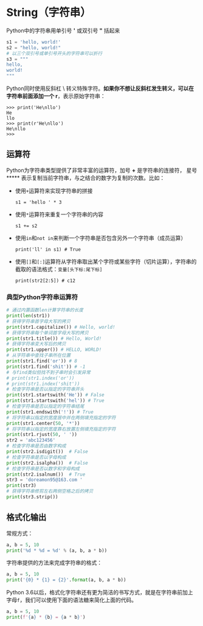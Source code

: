 # String（字符串）

Python中的字符串用单引号 **'** 或双引号 **"** 括起来

```python
s1 = 'hello, world!'
s2 = "hello, world!"
# 以三个双引号或单引号开头的字符串可以折行
s3 = """
hello, 
world!
"""
```

Python同时使用反斜杠 \ 转义特殊字符。**如果你不想让反斜杠发生转义，可以在字符串前面添加一个 r**，表示原始字符串：

```
>>> print('He\nllo')
He
llo
>>> print(r'He\nllo')
He\nllo
>>>
```

## 运算符

Python为字符串类型提供了非常丰富的运算符，加号 **+** 是字符串的连接符， 星号 ***** 表示复制当前字符串，与之结合的数字为复制的次数。比如：

- 使用`+`运算符来实现字符串的拼接

  ```
  s1 = 'hello ' * 3
  ```

- 使用`*`运算符来重复一个字符串的内容

  ```
  s1 += s2
  ```

- 使用`in`和`not in`来判断一个字符串是否包含另外一个字符串（成员运算）

  ```
  print('ll' in s1) # True
  ```

- 使用`[]`和`[:]`运算符从字符串取出某个字符或某些字符（切片运算），字符串的截取的语法格式：`变量[头下标:尾下标]`

  ```
  print(str2[2:5]) # c12
  ```

### 典型Python字符串运算符

```python
# 通过内置函数len计算字符串的长度
print(len(str1))
# 获得字符串首字母大写的拷贝
print(str1.capitalize()) # Hello, world!
# 获得字符串每个单词首字母大写的拷贝
print(str1.title()) # Hello, World!
# 获得字符串变大写后的拷贝
print(str1.upper()) # HELLO, WORLD!
# 从字符串中查找子串所在位置
print(str1.find('or')) # 8
print(str1.find('shit')) # -1
# 与find类似但找不到子串时会引发异常
# print(str1.index('or'))
# print(str1.index('shit'))
# 检查字符串是否以指定的字符串开头
print(str1.startswith('He')) # False
print(str1.startswith('hel')) # True
# 检查字符串是否以指定的字符串结尾
print(str1.endswith('!')) # True
# 将字符串以指定的宽度居中并在两侧填充指定的字符
print(str1.center(50, '*'))
# 将字符串以指定的宽度靠右放置左侧填充指定的字符
print(str1.rjust(50, ' '))
str2 = 'abc123456'
# 检查字符串是否由数字构成
print(str2.isdigit())  # False
# 检查字符串是否以字母构成
print(str2.isalpha())  # False
# 检查字符串是否以数字和字母构成
print(str2.isalnum())  # True
str3 = 'doreamon95@163.com '
print(str3)
# 获得字符串修剪左右两侧空格之后的拷贝
print(str3.strip())
```

## 格式化输出

常规方式：

```python
a, b = 5, 10
print('%d * %d = %d' % (a, b, a * b))
```

字符串提供的方法来完成字符串的格式：

```python
a, b = 5, 10
print('{0} * {1} = {2}'.format(a, b, a * b))
```

Python 3.6以后，格式化字符串还有更为简洁的书写方式，就是在字符串前加上字母`f`，我们可以使用下面的语法糖来简化上面的代码。

```Python
a, b = 5, 10
print(f'{a} * {b} = {a * b}')
```





